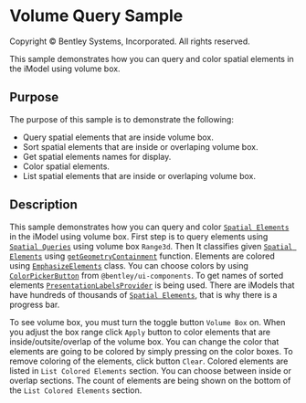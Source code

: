 # Volume Query Sample

Copyright © Bentley Systems, Incorporated. All rights reserved.

This sample demonstrates how you can query and color spatial elements in the iModel using volume box.

## Purpose

The purpose of this sample is to demonstrate the following:

* Query spatial elements that are inside volume box.
* Sort spatial elements that are inside or overlaping volume box.
* Get spatial elements names for display.
* Color spatial elements.
* List spatial elements that are inside or overlaping volume box. 

## Description

This sample demonstrates how you can query and color [`Spatial Elements`](https://www.itwinjs.org/reference/imodeljs-backend/elements/spatialelement/?term=spatialeleme) in the iModel using volume box. First step is to query elements using [`Spatial Queries`](https://www.itwinjs.org/learning/spatialqueries/?term=spatialquer) using volume box `Range3d`. Then It classifies given [`Spatial Elements`](https://www.itwinjs.org/reference/imodeljs-backend/elements/spatialelement/?term=spatialeleme) using [`getGeometryContainment`](https://www.imodeljs.org/reference/imodeljs-backend/imodels/imodeldb/getgeometrycontainment/) function. Elements are colored using [`EmphasizeElements`](https://www.imodeljs.org/reference/imodeljs-frontend/rendering/emphasizeelements/?term=emphasizeelements) class. You can choose colors by using [`ColorPickerButton`](https://www.imodeljs.org/reference/ui-components/color/colorpickerbutton/?term=colorpickerbutton) from `@bentley/ui-components`. To get names of sorted elements [`PresentationLabelsProvider`](https://www.imodeljs.org/reference/presentation-components/displaylabels/presentationlabelsprovider/?term=presentationlabelsprovider) is being used. There are iModels that have hundreds of thousands of [`Spatial Elements`](https://www.itwinjs.org/reference/imodeljs-backend/elements/spatialelement/?term=spatialeleme), that is why there is a progress bar. 

To see volume box, you must turn the toggle button `Volume Box` on. When you adjust the box range click `Apply` button to color elements that are inside/outsite/overlap of the volume box. You can change the color that elements are going to be colored by simply pressing on the color boxes. To remove coloring of the elements, click button `Clear`. Colored elements are listed in `List Colored Elements` section. You can choose between inside or overlap sections. The count of elements are being shown on the bottom of the `List Colored Elements` section.

